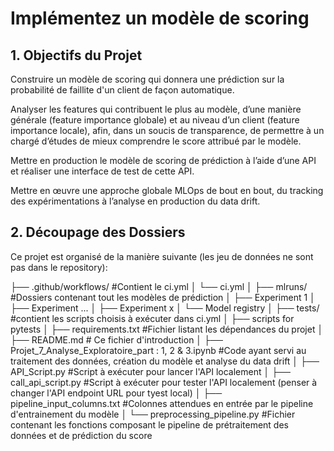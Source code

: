 # Implémentez un modèle de scoring

## 1. Objectifs du Projet 

Construire un modèle de scoring qui donnera une prédiction sur la probabilité de faillite d'un client de façon automatique.

Analyser les features qui contribuent le plus au modèle, d’une manière générale (feature importance globale) et au niveau d’un client (feature importance locale), afin, dans un soucis de transparence, de permettre à un chargé d’études de mieux comprendre le score attribué par le modèle.

Mettre en production le modèle de scoring de prédiction à l’aide d’une API et réaliser une interface de test de cette API.

Mettre en œuvre une approche globale MLOps de bout en bout, du tracking des expérimentations à l’analyse en production du data drift.

## 2. Découpage des Dossiers 

Ce projet est organisé de la manière suivante (les jeu de données ne sont pas dans le repository):

├── .github/workflows/ #Contient le ci.yml
│ └── ci.yml
│
├── mlruns/ #Dossiers contenant tout les modèles de prédiction
│ ├── Experiment 1
│ ├── Experiment ...
│ ├── Experiment x
│ └── Model registry
│
├── tests/ #contient les scripts choisis à exécuter dans ci.yml
│ ├── scripts for pytests
│
├── requirements.txt #Fichier listant les dépendances du projet
│
├── README.md # Ce fichier d'introduction
│
├── Projet_7_Analyse_Exploratoire_part : 1, 2 & 3.ipynb #Code ayant servi au traitement des données, création du modèle et analyse du data drift
│
├── API_Script.py #Script à exécuter pour lancer l'API localement
│
├── call_api_script.py #Script à exécuter pour tester l'API localement (penser à changer l'API endpoint URL pour tyest local)
│
├── pipeline_input_columns.txt #Colonnes attendues en entrée par le pipeline d'entrainement du modèle
│
└── preprocessing_pipeline.py #Fichier contenant les fonctions composant le pipeline de prétraitement des données et de prédiction du score